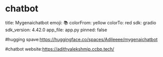 # chatbot
title: Mygenaichatbot
emoji: 📚
colorFrom: yellow
colorTo: red
sdk: gradio
sdk_version: 4.42.0
app_file: app.py
pinned: false


#hugging spave:https://huggingface.co/spaces/Adileeee/mygenaichatbot


#chatbot website:https://adithyalekshmip.ccbp.tech/
